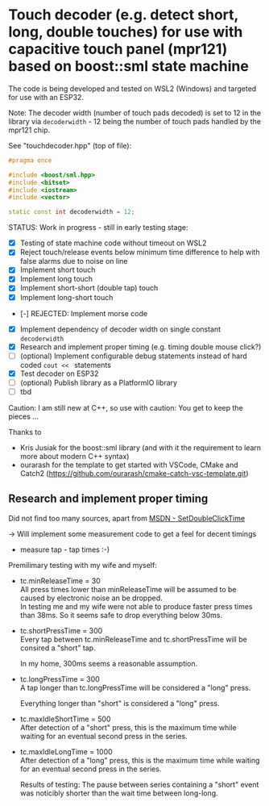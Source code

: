# Touch decoder (e.g. detect short, long, double touches) for use with capacitive touch panel (mpr121) based on boost::sml state machine

The code is being developed and tested on WSL2 (Windows) and targeted for use with an ESP32.

Note: The decoder width (number of touch pads decoded) is set to 12 in the library via ```decoderwidth``` - 12 being the number of touch pads handled by the mpr121 chip.


See "touchdecoder.hpp" (top of file):
```c++
#pragma once

#include <boost/sml.hpp>
#include <bitset>
#include <iostream>
#include <vector>

static const int decoderwidth = 12;
```

STATUS: Work in progress - still in early testing stage: 
- [x] Testing of state machine code without timeout on WSL2
- [x] Reject touch/release events below minimum time difference to help with false alarms due to noise on line
- [x] Implement short touch
- [x] Implement long touch
- [x] Implement short-short (double tap) touch
- [x] Implement long-short touch
- [-] REJECTED: Implement morse code
- [x] Implement dependency of decoder width on single constant ```decoderwidth```
- [x] Research and implement proper timing (e.g. timing double mouse click?)
- [ ] (optional) Implement configurable debug statements instead of hard coded ```cout << ``` statements
- [x] Test decoder on ESP32
- [ ] (optional) Publish library as a PlatformIO library 
- [ ] tbd

Caution: I am still new at C++, so use with caution: You get to keep the pieces ...

Thanks to
- Kris Jusiak for the boost::sml library (and with it the requirement to learn more about modern C++ syntax)
- ourarash for the template to get started with VSCode, CMake and Catch2 (https://github.com/ourarash/cmake-catch-vsc-template.git)

## Research and implement proper timing

Did not find too many sources, apart from [MSDN - SetDoubleClickTime](https://docs.microsoft.com/en-us/windows/win32/api/winuser/nf-winuser-setdoubleclicktime)

-> Will implement some measurement code to get a feel for decent timings
- measure tap - tap times :-)

Premilimary testing with my wife and myself:

- tc.minReleaseTime = 30 </br>
All press times lower than minReleaseTime will be assumed to be caused by electronic noise an be dropped. </br>
In testing me and my wife were not able to produce faster press times than 38ms. So it seems safe to drop everything below 30ms.

- tc.shortPressTime = 300 </br>
Every tap between tc.minReleaseTime and tc.shortPressTime will be consired a "short" tap.

    In my home, 300ms seems a reasonable assumption.

- tc.longPressTime = 300 </br>
A tap longer than tc.longPressTime will be considered a "long" press.

    Everything longer than "short" is considered a "long" press.

- tc.maxIdleShortTime = 500</br>
After detection of a "short" press, this is the maximum time while waiting for an eventual second press in the series.

- tc.maxIdleLongTime = 1000</br>
After detection of a "long" press, this is the maximum time while waiting for an eventual second press in the series.

    Results of testing: The pause between series containing a "short" event was noticibly shorter than the wait time between long-long.

